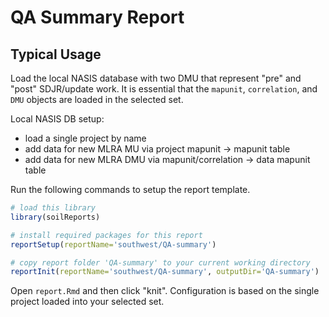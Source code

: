 # QA Summary Report


## Typical Usage
Load the local NASIS database with two DMU that represent "pre" and "post" SDJR/update work. It is essential that the `mapunit`, `correlation`, and `DMU` objects are loaded in the selected set.

Local NASIS DB setup: 
   * load a single project by name
   * add data for new MLRA MU via project mapunit -> mapunit table
   * add data for new MLRA DMU via mapunit/correlation -> data mapunit table

Run the following commands to setup the report template.
```r
# load this library
library(soilReports)

# install required packages for this report
reportSetup(reportName='southwest/QA-summary')

# copy report folder 'QA-summary' to your current working directory
reportInit(reportName='southwest/QA-summary', outputDir='QA-summary')
```

Open `report.Rmd` and then click "knit". Configuration is based on the single project loaded into your selected set.

